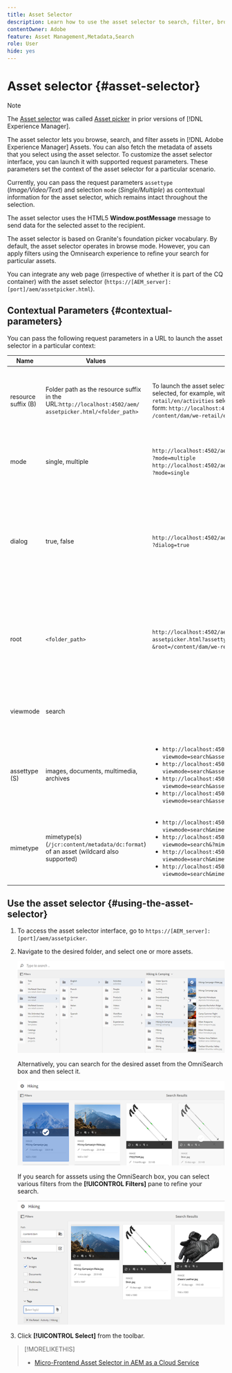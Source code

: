 ```yaml
---
title: Asset Selector
description: Learn how to use the asset selector to search, filter, browse, and fetch metadata for assets within Adobe Experience Manager Assets. Also learn how to customize the asset selector interface.
contentOwner: Adobe
feature: Asset Management,Metadata,Search
role: User
hide: yes
---
```

# Asset selector {#asset-selector}

>[!NOTE]
>
>The [Asset selector](https://experienceleague.adobe.com/docs/experience-manager-cloud-service/content/assets/manage/asset-selector.html?lang=en) was called [Asset picker](https://helpx.adobe.com/experience-manager/6-2/assets/using/asset-picker.html) in prior versions of [!DNL Experience Manager].

The asset selector lets you browse, search, and filter assets in [!DNL Adobe Experience Manager] Assets. You can also fetch the metadata of assets that you select using the asset selector. To customize the asset selector interface, you can launch it with supported request parameters. These parameters set the context of the asset selector for a particular scenario.

Currently, you can pass the request parameters `assettype` (*Image/Video/Text*) and selection `mode` (*Single/Multiple*) as contextual information for the asset selector, which remains intact throughout the selection.

The asset selector uses the HTML5 **Window.postMessage** message to send data for the selected asset to the recipient.

The asset selector is based on Granite's foundation picker vocabulary. By default, the asset selector operates in browse mode. However, you can apply filters using the Omnisearch experience to refine your search for particular assets.

You can integrate any web page (irrespective of whether it is part of the CQ container) with the asset selector (`https://[AEM_server]:[port]/aem/assetpicker.html`).

## Contextual Parameters {#contextual-parameters}

You can pass the following request parameters in a URL to launch the asset selector in a particular context:

| Name | Values | Example | Purpose |
|---|---|---|---|
| resource suffix (B) | Folder path as the resource suffix in the URL:`http://localhost:4502/aem/`<br>`assetpicker.html/<folder_path>` | To launch the asset selector with a particular folder selected, for example, with the folder `/content/dam/we-retail/en/activities` selected, the URL should be of the form: `http://localhost:4502/aem/assetpicker.html`<br>`/content/dam/we-retail/en/activities?assettype=images` | If you require a particular folder to be selected when the asset selector is launched, passed it as a resource suffix. |
| mode | single, multiple | `http://localhost:4502/aem/assetpicker.html`<br>`?mode=multiple` <br> `http://localhost:4502/aem/assetpicker.html`<br>`?mode=single` | In multiple mode, you can select several assets simultaneously using the asset selector. |
| dialog | true, false | `http://localhost:4502/aem/assetpicker.html`<br>`?dialog=true` | Use these parameters to open the asset selector as Granite Dialog. This option is only applicable when you launch the asset selector through Granite Path Field, and configure it as pickerSrc URL. |
| root | `<folder_path>` | `http://localhost:4502/aem/`<br>`assetpicker.html?assettype=images`<br>`&root=/content/dam/we-retail/en/activities` | Use this option to specify the root folder for the asset selector. In this case, the asset selector lets you select only child assets (direct/indirect) under the root folder. |
| viewmode | search || To launch the asset selector in search mode, with assettype and mimetype parameters. |
| assettype (S) | images, documents, multimedia, archives | <ul><li>`http://localhost:4502/aem/assetpicker.html?viewmode=search&assettype=images`</li> <li>`http://localhost:4502/aem/assetpicker.html?viewmode=search&assettype=documents`</li> <li>`http://localhost:4502/aem/assetpicker.html?viewmode=search&assettype=multimedia`</li> <li>`http://localhost:4502/aem/assetpicker.html?viewmode=search&assettype=archives`</li> | Use this option to filter asset types based on the value passed. |
| mimetype | mimetype(s) (`/jcr:content/metadata/dc:format`) of an asset (wildcard also supported) | <ul><li>`http://localhost:4502/aem/assetpicker.html?viewmode=search&mimetype=image/png`</li>  <li>`http://localhost:4502/aem/assetpicker.html?viewmode=search&?mimetype=*png`</li>  <li>`http://localhost:4502/aem/assetpicker.html?viewmode=search&mimetype=*presentation`</li>  <li>`http://localhost:4502/aem/assetpicker?viewmode=search&mimetype=*presentation&mimetype=*png`</li></ul> | Use it to filter assets based on MIME type(s) |

## Use the asset selector {#using-the-asset-selector}

1. To access the asset selector interface, go to `https://[AEM_server]:[port]/aem/assetpicker`.
1. Navigate to the desired folder, and select one or more assets.

   ![chlimage_1-441](assets/chlimage_1-441.png)

   Alternatively, you can search for the desired asset from the OmniSearch box and then select it.

   ![chlimage_1-442](assets/chlimage_1-442.png)

   If you search for asssets using the OmniSearch box, you can select various filters from the **[!UICONTROL Filters]** pane to refine your search.

   ![chlimage_1-443](assets/chlimage_1-443.png)

1. Click **[!UICONTROL Select]** from the toolbar.

>[!MORELIKETHIS]
>
>* [Micro-Frontend Asset Selector in AEM as a Cloud Service ](https://experienceleague.adobe.com/docs/experience-manager-cloud-service/content/assets/manage/asset-selector.html?lang=en)
